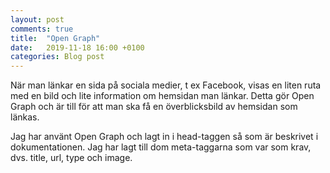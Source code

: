 ```yaml
---
layout: post
comments: true
title:  "Open Graph"
date:   2019-11-18 16:00 +0100
categories: Blog post
---
```


När man länkar en sida på sociala medier, t ex Facebook, visas en liten ruta med en bild och lite information om hemsidan man länkar. Detta gör Open Graph och är till för att man ska få en överblicksbild av hemsidan som länkas.

Jag har använt Open Graph och lagt in i head-taggen så som är beskrivet i dokumentationen. Jag har lagt till dom meta-taggarna som var som krav, dvs. title, url, type och image.
